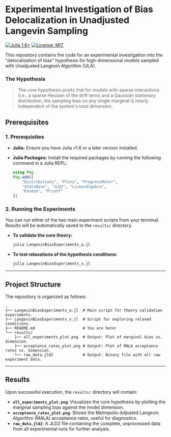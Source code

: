 # Experimental Investigation of Bias Delocalization in Unadjusted Langevin Sampling

[![Julia 1.6+](https://img.shields.io/badge/Julia-1.6%2B-blue.svg)](https://julialang.org/downloads/)
[![License: MIT](https://img.shields.io/badge/License-MIT-yellow.svg)](https://opensource.org/licenses/MIT)

This repository contains the code for an experimental investigation into the "delocalization of bias" hypothesis for high-dimensional models sampled with Unadjusted Langevin Algorithm (ULA).

### The Hypothesis

> The core hypothesis posits that for models with sparse interactions (i.e., a sparse Hessian of the drift term) and a Gaussian stationary distribution, the sampling bias on any single marginal is nearly independent of the system's total dimension.

## Prerequisites

### 1. Prerequisites

- **Julia:** Ensure you have Julia v1.6 or a later version installed.
- **Julia Packages:** Install the required packages by running the following command in a Julia REPL:

  ```julia
  using Pkg
  Pkg.add([
      "Distributions", "Plots", "ProgressMeter", 
      "StatsBase", "JLD2", "LinearAlgebra", 
      "Random", "Printf"
  ])
  ```

### 2. Running the Experiments

You can run either of the two main experiment scripts from your terminal. Results will be automatically saved to the `results/` directory.

- **To validate the core theory:**
  ```bash
  julia LangevinBiasExperiments_a.jl
  ```

- **To test relaxations of the hypothesis conditions:**
  ```bash
  julia LangevinBiasExperiments_x.jl
  ```

---

## Project Structure

The repository is organized as follows:

```
.
├── LangevinBiasExperiments_a.jl  # Main script for theory validation experiments.
├── LangevinBiasExperiments_x.jl  # Script for exploring relaxed conditions.
├── README.md                     # You are here!
└── results/
    ├── all_experiments_plot.png  # Output: Plot of marginal bias vs. dimension.
    ├── acceptance_rates_plot.png # Output: Plot of MALA acceptance rates vs. dimension.
    └── raw_data.jld2             # Output: Binary file with all raw experiment data.
```

---

## Results

Upon successful execution, the `results/` directory will contain:

- **`all_experiments_plot.png`**: Visualizes the core hypothesis by plotting the marginal sampling bias against the model dimension.
- **`acceptance_rates_plot.png`**: Shows the Metropolis-Adjusted Langevin Algorithm (MALA) acceptance rates, useful for diagnostics.
- **`raw_data.jld2`**: A JLD2 file containing the complete, unprocessed data from all experimental runs for further analysis.